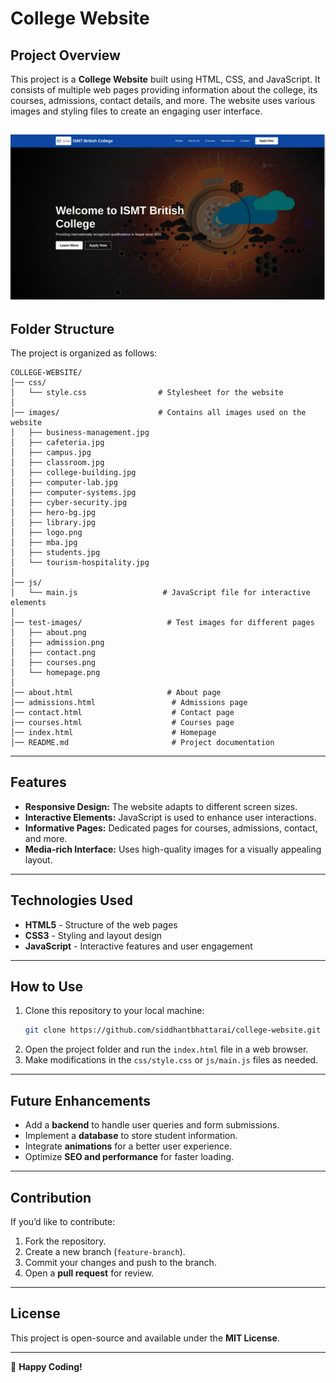 # College Website

## Project Overview
This project is a **College Website** built using HTML, CSS, and JavaScript. It consists of multiple web pages providing information about the college, its courses, admissions, contact details, and more. The website uses various images and styling files to create an engaging user interface.

![alt text](test-images/homepage.png)
---

## Folder Structure
The project is organized as follows:

```
COLLEGE-WEBSITE/
│── css/
│   └── style.css                # Stylesheet for the website
│
│── images/                      # Contains all images used on the website
│   ├── business-management.jpg
│   ├── cafeteria.jpg
│   ├── campus.jpg
│   ├── classroom.jpg
│   ├── college-building.jpg
│   ├── computer-lab.jpg
│   ├── computer-systems.jpg
│   ├── cyber-security.jpg
│   ├── hero-bg.jpg
│   ├── library.jpg
│   ├── logo.png
│   ├── mba.jpg
│   ├── students.jpg
│   └── tourism-hospitality.jpg
│
│── js/
│   └── main.js                   # JavaScript file for interactive elements
│
│── test-images/                   # Test images for different pages
│   ├── about.png
│   ├── admission.png
│   ├── contact.png
│   ├── courses.png
│   └── homepage.png
│
│── about.html                     # About page
│── admissions.html                 # Admissions page
│── contact.html                    # Contact page
│── courses.html                    # Courses page
│── index.html                      # Homepage
│── README.md                       # Project documentation
```

---

## Features
- **Responsive Design:** The website adapts to different screen sizes.
- **Interactive Elements:** JavaScript is used to enhance user interactions.
- **Informative Pages:** Dedicated pages for courses, admissions, contact, and more.
- **Media-rich Interface:** Uses high-quality images for a visually appealing layout.

---

## Technologies Used
- **HTML5** - Structure of the web pages
- **CSS3** - Styling and layout design
- **JavaScript** - Interactive features and user engagement

---

## How to Use
1. Clone this repository to your local machine:
   ```sh
   git clone https://github.com/siddhantbhattarai/college-website.git
   ```
2. Open the project folder and run the `index.html` file in a web browser.
3. Make modifications in the `css/style.css` or `js/main.js` files as needed.

---

## Future Enhancements
- Add a **backend** to handle user queries and form submissions.
- Implement a **database** to store student information.
- Integrate **animations** for a better user experience.
- Optimize **SEO and performance** for faster loading.

---

## Contribution
If you’d like to contribute:
1. Fork the repository.
2. Create a new branch (`feature-branch`).
3. Commit your changes and push to the branch.
4. Open a **pull request** for review.

---

## License
This project is open-source and available under the **MIT License**. 

---

🚀 **Happy Coding!**

